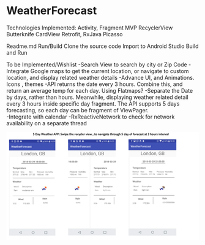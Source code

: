# WeatherForecast


Technologies Implemented: 
Activity, Fragment
MVP
RecyclerView
Butterknife
CardView
Retrofit, RxJava
Picasso


Readme.md
Run/Build 
Clone the source code
Import to Android Studio
Build and Run


To be Implemented/Wishlist
-Search View to search by city or Zip Code
-Integrate Google maps to get the current location, or navigate to custom location, and display related weather details 
-Advance UI, and Animations. Icons , themes
-API returns the date every 3 hours. Combine this, and return an average temp for each day. Using Flatmaps?
-Separate the Date by days, rather than hours. Meanwhile, displaying weather related detail every 3 hours inside specific day fragment. The API supports 5 days forecasting, so each day can be fragment of ViewPager.   
-Integrate with calendar 
-RxReactiveNetwork to check for network availability on a separate thread

![](images/output.png)
